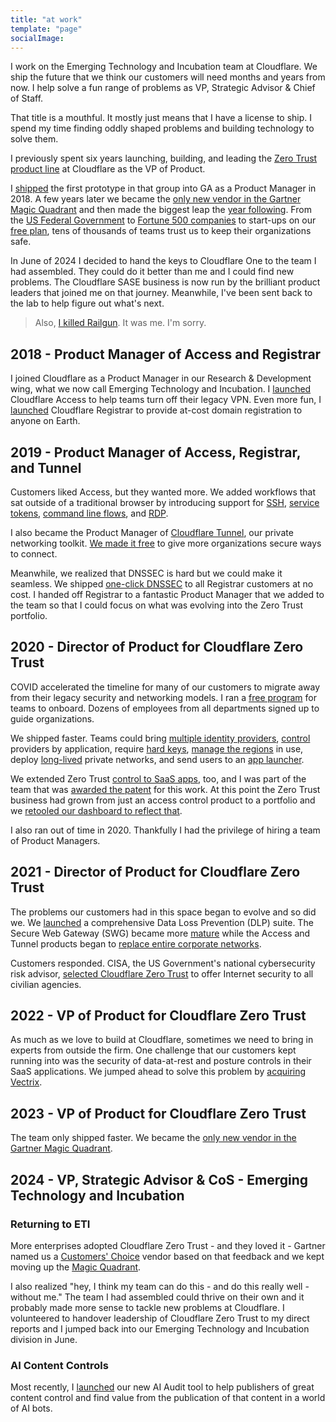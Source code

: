 ```yaml
---
title: "at work"
template: "page"
socialImage:
---
```


I work on the Emerging Technology and Incubation team at Cloudflare. We ship the future that we think our customers will need months and years from now. I help solve a fun range of problems as  VP, Strategic Advisor & Chief of Staff.

That title is a mouthful. It mostly just means that I have a license to ship. I spend my time finding oddly shaped problems and building technology to solve them.

I previously spent six years launching, building, and leading the [Zero Trust](https://www.cloudflare.com/products/zero-trust/) [product line](https://blog.cloudflare.com/cloudflare-one-one-year-later/) at Cloudflare as the VP of Product.

I [shipped](https://blog.cloudflare.com/cloudflare-access-now-teams-of-any-size-can-turn-off-their-vpn/) the first prototype in that group into GA as a Product Manager in 2018. A few years later we became the [only new vendor in the Gartner Magic Quadrant](https://blog.cloudflare.com/cloudflare-sse-gartner-magic-quadrant/) and then made the biggest leap the [year following](https://blog.cloudflare.com/cloudflare-sse-gartner-magic-quadrant-2024). From the [US Federal Government](https://blog.cloudflare.com/helping-keep-governments-safe-and-secure/) to [Fortune 500 companies](https://cloudflare.tv/shows/connect/keynote-how-roche-is-adopting-zero-trust-principles/0ZbDrlvM) to start-ups on our [free plan](https://www.cloudflare.com/plans/zero-trust-services/), tens of thousands of teams trust us to keep their organizations safe.

In June of 2024 I decided to hand the keys to Cloudflare One to the team I had assembled. They could do it better than me and I could find new problems. The Cloudflare SASE business is now run by the brilliant product leaders that joined me on that journey. Meanwhile, I've been sent back to the lab to help figure out what's next.

> Also, [I killed Railgun](https://blog.cloudflare.com/deprecating-railgun). It was me. I'm sorry.

## 2018 - Product Manager of Access and Registrar

I joined Cloudflare as a Product Manager in our Research & Development wing, what we now call Emerging Technology and Incubation. I [launched](https://blog.cloudflare.com/cloudflare-access-now-teams-of-any-size-can-turn-off-their-vpn/) Cloudflare Access to help teams turn off their legacy VPN. Even more fun, I [launched](https://blog.cloudflare.com/using-cloudflare-registrar/) Cloudflare Registrar to provide at-cost domain registration to anyone on Earth.

## 2019 - Product Manager of Access, Registrar, and Tunnel

Customers liked Access, but they wanted more. We added workflows that sat outside of a traditional browser by introducing support for [SSH](https://blog.cloudflare.com/releasing-the-cloudflare-access-feature-that-let-us-smash-a-vpn-on-stage), [service tokens](https://blog.cloudflare.com/give-your-automated-services-credentials-with-access-service-tokens), [command line flows](https://blog.cloudflare.com/leave-your-vpn-and-curl-secure-apis-with-cloudflare-access), and [RDP](https://blog.cloudflare.com/cloudflare-access-now-supports-rdp).

I also became the Product Manager of [Cloudflare Tunnel](https://www.cloudflare.com/products/tunnel/), our private networking toolkit. [We made it free](https://blog.cloudflare.com/a-free-argo-tunnel-for-your-next-project) to give more organizations secure ways to connect.

Meanwhile, we realized that DNSSEC is hard but we could make it seamless. We shipped [one-click DNSSEC](https://blog.cloudflare.com/one-click-dnssec-with-cloudflare-registrar) to all Registrar customers at no cost. I handed off Registrar to a fantastic Product Manager that we added to the team so that I could focus on what was evolving into the Zero Trust portfolio.

## 2020 - Director of Product for Cloudflare Zero Trust

COVID accelerated the timeline for many of our customers to migrate away from their legacy security and networking models. I ran a [free program](https://blog.cloudflare.com/zero-trust-week-setting-up-cloudflare-one-as-a-small-business) for teams to onboard. Dozens of employees from all departments signed up to guide organizations.

We shipped faster. Teams could bring [multiple identity providers](https://blog.cloudflare.com/multi-sso-and-cloudflare-access-adding-linkedin-and-github-teams/), [control](https://blog.cloudflare.com/releasing-cloudflare-access-most-requested-feature/) providers by application, require [hard keys](https://blog.cloudflare.com/require-hard-key-auth-with-cloudflare-access/), [manage the regions](https://blog.cloudflare.com/two-clicks-to-enable-regional-zero-trust-compliance/) in use, deploy [long-lived](https://blog.cloudflare.com/argo-tunnels-that-live-forever/) private networks, and send users to an [app launcher](https://blog.cloudflare.com/announcing-the-cloudflare-access-app-launch/).

We extended Zero Trust [control to SaaS apps](https://blog.cloudflare.com/cloudflare-access-for-saas/), too, and I was part of the team that was [awarded the patent](https://patents.google.com/patent/US11394710?trk=public_profile_patent-button) for this work. At this point the Zero Trust business had grown from just an access control product to a portfolio and we [retooled our dashboard to reflect that](https://blog.cloudflare.com/a-single-dashboard-for-cloudflare-for-teams/).

I also ran out of time in 2020. Thankfully I had the privilege of hiring a team of Product Managers.

## 2021 - Director of Product for Cloudflare Zero Trust

The problems our customers had in this space began to evolve and so did we. We [launched](https://blog.cloudflare.com/data-loss-prevention/) a comprehensive Data Loss Prevention (DLP) suite. The Secure Web Gateway (SWG) became more [mature](https://blog.cloudflare.com/tag/gateway) while the Access and Tunnel products began to [replace entire corporate networks](https://blog.cloudflare.com/build-your-own-private-network-on-cloudflare/).

Customers responded. CISA, the US Government's national cybersecurity risk advisor, [selected Cloudflare Zero Trust](https://blog.cloudflare.com/helping-keep-governments-safe-and-secure) to offer Internet security to all civilian agencies.

## 2022 - VP of Product for Cloudflare Zero Trust

As much as we love to build at Cloudflare, sometimes we need to bring in experts from outside the firm. One challenge that our customers kept running into was the security of data-at-rest and posture controls in their SaaS applications. We jumped ahead to solve this problem by [acquiring Vectrix](https://blog.cloudflare.com/cloudflare-zero-trust-casb).

## 2023 - VP of Product for Cloudflare Zero Trust

The team only shipped faster. We became the [only new vendor in the Gartner Magic Quadrant](https://blog.cloudflare.com/cloudflare-sse-gartner-magic-quadrant/).

## 2024 - VP, Strategic Advisor & CoS - Emerging Technology and Incubation

### Returning to ETI

More enterprises adopted Cloudflare Zero Trust - and they loved it - Gartner named us a [Customers' Choice](https://www.gartner.com/reviews/market/zero-trust-network-access/vendor/cloudflare/product/cloudflare-access) vendor based on that feedback and we kept moving up the [Magic Quadrant](https://blog.cloudflare.com/cloudflare-sse-gartner-magic-quadrant-2024).

I also realized "hey, I think my team can do this - and do this really well - without me." The team I had assembled could thrive on their own and it probably made more sense to tackle new problems at Cloudflare. I volunteered to handover leadership of Cloudflare Zero Trust to my direct reports and I jumped back into our Emerging Technology and Incubation division in June.

### AI Content Controls

Most recently, I [launched](https://blog.cloudflare.com/cloudflare-ai-audit-control-ai-content-crawlers/) our new AI Audit tool to help publishers of great content control and find value from the publication of that content in a world of AI bots.
